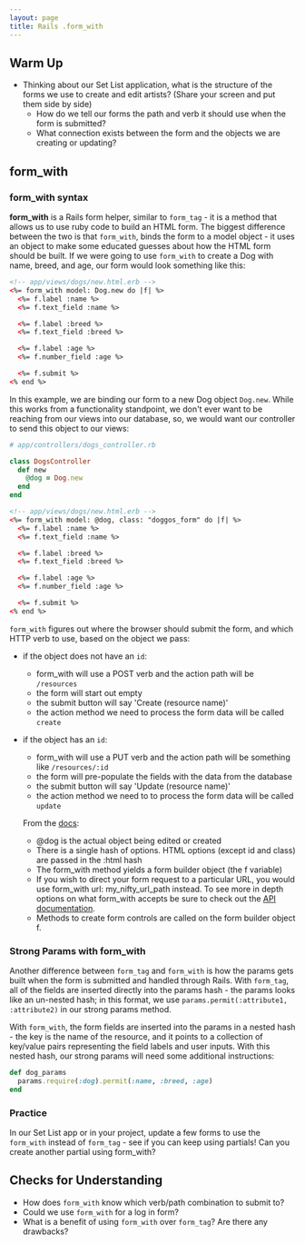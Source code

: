 ```yaml
---
layout: page
title: Rails .form_with
---
```


## Warm Up

- Thinking about our Set List application, what is the structure of the forms we use to create and edit artists? (Share your screen and put them side by side)
    - How do we tell our forms the path and verb it should use when the form is submitted?
    - What connection exists between the form and the objects we are creating or updating?

## form_with

### form_with syntax

**form_with** is a Rails form helper, similar to `form_tag` - it is a method that allows us to use ruby code to build an HTML form.  The biggest difference between the two is that `form_with`, binds the form to a model object - it uses an object to make some educated guesses about how the HTML form should be built.  If we were going to use `form_with` to create a Dog with name, breed, and age, our form would look something like this:

```html
<!-- app/views/dogs/new.html.erb -->
<%= form_with model: Dog.new do |f| %>
  <%= f.label :name %>
  <%= f.text_field :name %>

  <%= f.label :breed %>
  <%= f.text_field :breed %>

  <%= f.label :age %>
  <%= f.number_field :age %>

  <%= f.submit %>
<% end %>
```

In this example, we are binding our form to a new Dog object `Dog.new`.  While this works from a functionality standpoint, we don't ever want to be reaching from our views into our database, so, we would want our controller to send this object to our views:

```ruby
# app/controllers/dogs_controller.rb

class DogsController
  def new
    @dog = Dog.new
  end
end
```

```html
<!-- app/views/dogs/new.html.erb -->
<%= form_with model: @dog, class: "doggos_form" do |f| %>
  <%= f.label :name %>
  <%= f.text_field :name %>

  <%= f.label :breed %>
  <%= f.text_field :breed %>

  <%= f.label :age %>
  <%= f.number_field :age %>

  <%= f.submit %>
<% end %>
```

`form_with` figures out where the browser should submit the form, and which HTTP verb to use, based on the object we pass:

* if the object does not have an `id`:
  * form_with will use a POST verb and the action path will be `/resources`
  * the form will start out empty
  * the submit button will say 'Create (resource name)'
  * the action method we need to process the form data will be called `create`
* if the object has an `id`:
  * form_with will use a PUT verb and the action path will be something like `/resources/:id`
  * the form will pre-populate the fields with the data from the database
  * the submit button will say 'Update (resource name)'
  * the action method we need to to process the form data will be called `update`

  From the [docs](https://guides.rubyonrails.org/form_helpers.html):
  * @dog is the actual object being edited or created
  * There is a single hash of options. HTML options (except id and class) are passed in the :html hash
  * The form_with method yields a form builder object (the f variable)
  * If you wish to direct your form request to a particular URL, you would use form_with url: my_nifty_url_path instead. To see more in depth options on what form_with accepts be sure to check out the [API documentation](https://api.rubyonrails.org/v6.0.3.4/classes/ActionView/Helpers/FormHelper.html#method-i-form_with).
  * Methods to create form controls are called on the form builder object f.

### Strong Params with form_with

Another difference between `form_tag` and `form_with` is how the params gets built when the form is submitted and handled through Rails. With `form_tag`,  all of the fields are inserted directly into the params hash - the params looks like an un-nested hash; in this format, we use `params.permit(:attribute1, :attribute2)` in our strong params method.  

With `form_with`, the form fields are inserted into the params in a nested hash - the key is the name of the resource, and it points to a collection of key/value pairs representing the field labels and user inputs.  With this nested hash, our strong params will need some additional instructions:

```ruby
def dog_params
  params.require(:dog).permit(:name, :breed, :age)
end
```

### Practice

In our Set List app or in your project, update a few forms to use the `form_with` instead of `form_tag` - see if you can keep using partials! Can you create another partial using form_with?

## Checks for Understanding

* How does `form_with` know which verb/path combination to submit to?
* Could we use `form_with` for a log in form?
* What is a benefit of using `form_with` over `form_tag`? Are there any drawbacks?
